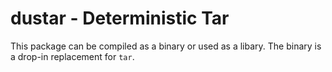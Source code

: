 # dustar - Deterministic Tar

This package can be compiled as a binary or used as a libary. The binary is a drop-in replacement for `tar`.
